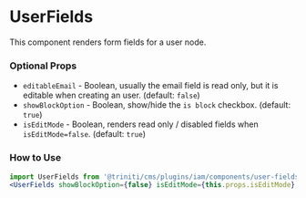# UserFields
This component renders form fields for a user node.


### Optional Props
+ `editableEmail` - Boolean, usually the email field is read only, but it is editable when creating an user. (default: `false`)
+ `showBlockOption` - Boolean, show/hide the `is block` checkbox. (default: `true`)
+ `isEditMode` - Boolean, renders read only / disabled fields when `isEditMode=false`. (default: `true`)


### How to Use
```jsx harmony
import UserFields from '@triniti/cms/plugins/iam/components/user-fields';
<UserFields showBlockOption={false} isEditMode={this.props.isEditMode} />
```
